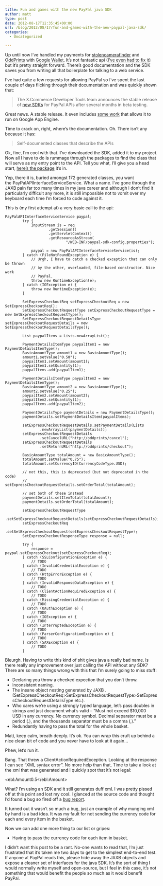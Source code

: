 ```yaml
---
title: Fun and games with the new PayPal java SDK
author: matt
type: post
date: 2012-08-17T12:35:45+00:00
url: /blog/2012/08/17/fun-and-games-with-the-new-paypal-java-sdk/
categories:
  - Uncategorized

---
```

Up until now I’ve handled my payments for [stolencamerafinder][1] and [OddPrints][2] with [Google Wallet][3]. It’s not fantastic api ([I’ve even had to fix it][4]) but it’s pretty straight forward. There’s good documentation and the SDK saves you from writing all that boilerplate for talking to a web service.

I’ve had quite a few requests for allowing PayPal so I’ve spent the last couple of days flicking through their documentation and was quickly shown that:

> The X.Commerce Developer Tools team announces the stable release of [new SDKs][5] for PayPal APIs after several months in beta testing.

Great news. A stable release. It even includes [some work][6] that allows it to run on Google App Engine.

Time to crack on, right, where’s the documentation. Oh. There isn’t any because it has:

> Self-documented classes that describe the APIs

Ok, fine, I’m cool with that. I’ve downloaded the SDK, added it to my project. Now all I have to do is rummage through the packages to find the class that will serve as my entry point to the API. Tell you what, I’ll give you a head start, [here’s the package][7] it’s in.

Yep, there it is, buried amongst 172 generated classes, you want the PayPalAPIInterfaceServiceService. What a name. I’ve gone through the JAXB pain far too many times in my java career and although I don’t find it particularly difficult any more, it is still impossible not to vomit over my keyboard each time I’m forced to code against it.

This is (my first attempt at) a very basic call to the api:

```
PayPalAPIInterfaceServiceService paypal;
        try {
            InputStream is = req
                    .getSession()
                    .getServletContext()
                    .getResourceAsStream(
                            "/WEB-INF/paypal-sdk-config.properties");

            paypal = new PayPalAPIInterfaceServiceService(is);
        } catch (FileNotFoundException e) {
            // Urgh, I have to catch a checked exception that can only be thrown
            // by the other, overloaded, file-based constructor. Nice work
            // PayPal.
            throw new RuntimeException(e);
        } catch (IOException e) {
            throw new RuntimeException(e);
        }

        SetExpressCheckoutReq setExpressCheckoutReq = new SetExpressCheckoutReq();
        SetExpressCheckoutRequestType setExpressCheckoutRequestType = new SetExpressCheckoutRequestType();
        SetExpressCheckoutRequestDetailsType setExpressCheckoutRequestDetails = new SetExpressCheckoutRequestDetailsType();

        List paypalItems = Lists.newArrayList();

        PaymentDetailsItemType paypalItem1 = new PaymentDetailsItemType();
        BasicAmountType amount1 = new BasicAmountType();
        amount1.setValue("0.50");
        paypalItem1.setAmount(amount1);
        paypalItem1.setQuantity(1);
        paypalItems.add(paypalItem1);

        PaymentDetailsItemType paypalItem2 = new PaymentDetailsItemType();
        BasicAmountType amount2 = new BasicAmountType();
        amount2.setValue("0.25");
        paypalItem2.setAmount(amount2);
        paypalItem2.setQuantity(1);
        paypalItems.add(paypalItem2);

        PaymentDetailsType paymentDetails = new PaymentDetailsType();
        paymentDetails.setPaymentDetailsItem(paypalItems);

        setExpressCheckoutRequestDetails.setPaymentDetails(Lists
                .newArrayList(paymentDetails));
        setExpressCheckoutRequestDetails
                .setCancelURL("http://oddprints/cancel");
        setExpressCheckoutRequestDetails
                .setReturnURL("http://oddprints/checkout");

        BasicAmountType totalAmount = new BasicAmountType();
        totalAmount.setValue("0.75");
        totalAmount.setCurrencyID(CurrencyCodeType.USD);
        
        // not this, this is deprecated (but not deprecated in the code)
        // setExpressCheckoutRequestDetails.setOrderTotal(totalAmount);

        // set both of these instead
        paymentDetails.setItemTotal(totalAmount);
        paymentDetails.setOrderTotal(totalAmount);

        setExpressCheckoutRequestType
                .setSetExpressCheckoutRequestDetails(setExpressCheckoutRequestDetails);
        setExpressCheckoutReq
                .setSetExpressCheckoutRequest(setExpressCheckoutRequestType);
        SetExpressCheckoutResponseType response = null;

        try {
            response = paypal.setExpressCheckout(setExpressCheckoutReq);
        } catch (SSLConfigurationException e) {
            // TODO
        } catch (InvalidCredentialException e) {
            // TODO
        } catch (HttpErrorException e) {
            // TODO
        } catch (InvalidResponseDataException e) {
            // TODO
        } catch (ClientActionRequiredException e) {
            // TODO
        } catch (MissingCredentialException e) {
            // TODO
        } catch (OAuthException e) {
            // TODO
        } catch (IOException e) {
            // TODO
        } catch (InterruptedException e) {
            // TODO
        } catch (ParserConfigurationException e) {
            // TODO
        } catch (SAXException e) {
            // TODO
        }
```

Bleurgh. Having to write this kind of shit gives java a really bad name. Is there really any improvement over just calling the API without any SDK? There are so many things wrong with this that I’m surely going to miss stuff:

  * Declaring you throw a checked expection that you don’t throw.
  * Inconsistent naming.
  * The insane object nesting generated by JAXB .(SetExpressCheckoutReq>SetExpressCheckoutRequestType>SetExpressCheckoutRequestDetailsType etc.).
  * Who cares we’re using a strongly typed language, let’s pass doubles in strings and just document what’s valid – “Must not exceed $10,000 USD in any currency. No currency symbol. Decimal separator must be a period (.), and the thousands separator must be a comma (,).”
  * Redundantly having to pass the total for the whole basket.

Matt, keep calm, breath deeply. It’s ok. You can wrap this cruft up behind a nice clean bit of code and you never have to look at it again…

Phew, let’s run it.

Bang. That threw a ClientActionRequiredException. Looking at the response I can see “XML syntax error”. No more help than that. Time to take a look at the xml that was generated and I quickly spot that it’s not legal:

<ebl:Amount0.5</ebl:Amount>

What? I’m using an SDK and it still generates duff xml. I was pretty pissed off at this point and lost my cool. I glanced at the source code and thought I’d found a bug so fired off a [bug report][8].

It turned out it wasn’t so much a bug, just an example of why munging xml by hand is a bad idea. It was my fault for not sending the currency code for each and every item in the basket.

Now we can add one more thing to our list or gripes:

  * Having to pass the currency code for each item in basket.

I didn’t want this post to be a rant. No-one wants to read that, I’m just frustrated that it’s taken me two days to get to the simplest end-to-end test. If anyone at PayPal reads this, please hide away the JAXB objects and expose a cleaner set of interfaces for the java SDK. It’s the sort of thing I would normally write myself and open-source, but I feel in this case, it’s not something that would benefit the people so much as it would benefit PayPal.

 [1]: http://www.stolencamerafinder.com "stolen camera finder"
 [2]: http://www.oddprints.com "OddPrints"
 [3]: http://www.google.com/wallet/ "Google Wallet"
 [4]: http://productforums.google.com/d/msg/checkout-merchant/7ICny4H_Nj4/YXWg_OZVmJcJ
 [5]: https://www.x.com/developers/paypal/documentation-tools/paypal-sdk-index
 [6]: http://bpossolo.blogspot.co.uk/2012/06/new-paypal-sdks-on-google-app-engine.html
 [7]: https://github.com/paypalx/SDKs/tree/master/Merchant/merchant-java-sdk/src/urn/ebay/api/PayPalAPI
 [8]: https://github.com/paypalx/SDKs/issues/14